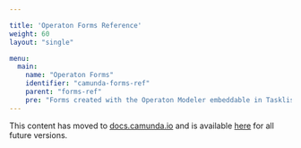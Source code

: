```yaml
---

title: 'Operaton Forms Reference'
weight: 60
layout: "single"

menu:
  main:
    name: "Operaton Forms"
    identifier: "camunda-forms-ref"
    parent: "forms-ref"
    pre: "Forms created with the Operaton Modeler embeddable in Tasklist"
---
```


This content has moved to [docs.camunda.io](https://docs.camunda.io/) and is available [here](https://docs.camunda.io/docs/guides/utilizing-forms/) for all future versions.